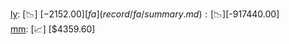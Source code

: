 [ly](record/ly/summary.md): [📉] [$-2152.00]  
[fa](record/fa/summary.md): [📉] [$-917440.00]  
[mm](record/mm/summary.md): [📈] [$4359.60]  
